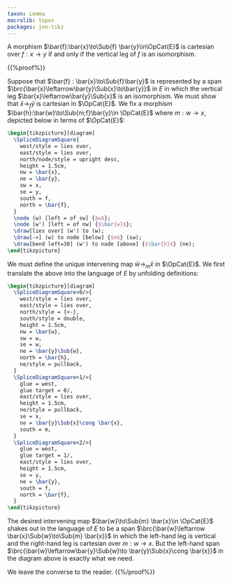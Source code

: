```yaml
---
taxon: Lemma
macrolib: topos
packages: jon-tikz
---
```


A morphism $\bar{f}:\bar{x}\to\Sub{f} \bar{y}\in\OpCat{E}$ is cartesian
over $f:x\to y$ if and only if the vertical leg of $f$ is an isomorphism.

{{%proof%}}

Suppose that $\bar{f} : \bar{x}\to\Sub{f}\bar{y}$ is represented by a span $\brc{\bar{x}\leftarrow\bar{y}\Sub{x}\to\bar{y}}$ in $E$ in which the vertical leg $\bar{x}\leftarrow\bar{y}\Sub{x}$ is an isomorphism. We must show that $\bar{x}\to_f\bar{y}$ is cartesian in $\OpCat{E}$. We fix a morphism $\bar{h}:\bar{w}\to\Sub{m;f}\bar{y}\in \OpCat{E}$ where $m:w\to x$, depicted below in terms of $\OpCat{E}$:
```latex
\begin{tikzpicture}[diagram]
  \SpliceDiagramSquare{
    west/style = lies over,
    east/style = lies over,
    north/node/style = upright desc,
    height = 1.5cm,
    nw = \bar{x},
    ne = \bar{y},
    sw = x,
    se = y,
    south = f,
    north = \bar{f},
  }
  \node (w) [left = of sw] {$w$};
  \node (w') [left = of nw] {$\bar{w}$};
  \draw[lies over] (w') to (w);
  \draw[->] (w) to node [below] {$m$} (sw);
  \draw[bend left=30] (w') to node [above] {$\bar{h}$} (ne);
\end{tikzpicture}
```

We must define the unique intervening map $\bar{w}\to_m \bar{x}$ in $\OpCat{E}$.
We first translate the above into the language of $E$ by unfolding definitions:
```latex
\begin{tikzpicture}[diagram]
  \SpliceDiagramSquare<0/>{
    west/style = lies over,
    east/style = lies over,
    north/style = {<-},
    south/style = double,
    height = 1.5cm,
    nw = \bar{w},
    sw = w,
    se = w,
    ne = \bar{y}\Sub{w},
    north = \bar{h},
    ne/style = pullback,
  }
  \SpliceDiagramSquare<1/>{
    glue = west,
    glue target = 0/,
    east/style = lies over,
    height = 1.5cm,
    ne/style = pullback,
    se = x,
    ne = \bar{y}\Sub{x}\cong \bar{x},
    south = m,
  }
  \SpliceDiagramSquare<2/>{
    glue = west,
    glue target = 1/,
    east/style = lies over,
    height = 1.5cm,
    se = y,
    ne = \bar{y},
    south = f,
    north = \bar{f},
  }
\end{tikzpicture}
```

The desired intervening map $\bar{w}\to\Sub{m} \bar{x}\in \OpCat{E}$ shakes out in the language of $E$ to be a span $\brc{\bar{w}\leftarrow \bar{x}\Sub{w}\to\Sub{m} \bar{x}}$ in which the left-hand leg is vertical and the right-hand leg is cartesian over $m:w\to x$. But the left-hand span $\brc{\bar{w}\leftarrow\bar{y}\Sub{w}\to \bar{y}\Sub{x}\cong \bar{x}}$ in the diagram above is exactly what we need.

We leave the converse to the reader.
{{%/proof%}}
